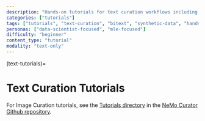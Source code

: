```yaml
---
description: "Hands-on tutorials for text curation workflows including bitext cleaning and synthetic data generation with NeMo Curator"
categories: ["tutorials"]
tags: ["tutorials", "text-curation", "bitext", "synthetic-data", "hands-on", "examples"]
personas: ["data-scientist-focused", "mle-focused"]
difficulty: "beginner"
content_type: "tutorial"
modality: "text-only"
---
```


(text-tutorials)=
# Text Curation Tutorials

For Image Curation tutorials, see the [Tutorials directory](https://github.com/NVIDIA-NeMo/Curator/tree/main/tutorials) in the [NeMo Curator Github repository](https://github.com/NVIDIA-NeMo/Curator).


<!-- This section contains practical tutorials that demonstrate how to use NVIDIA NeMo Curator for various text curation tasks. Each tutorial provides step-by-step guidance for specific use cases.

::::{grid} 1 1 1 1
:gutter: 1 1 1 2

:::{grid-item-card} {octicon}`rocket;1.5em;sd-mr-1` Beginner Tutorial
:link: text-tutorials-beginner
:link-type: ref
Get started with basic text data processing using NeMo Curator. Learn how to load, clean, and prepare your text data for curation.
+++
{bdg-primary}`beginner`
{bdg-secondary}`text-processing`
{bdg-secondary}`data-preparation`
:::


:::{grid-item-card} {octicon}`git-merge;1.5em;sd-mr-1` Parallel Text Cleaning
:link: text-tutorials-bitext
:link-type: ref
Learn how to clean and filter parallel text data using length ratio filtering, language identification, and quality estimation.
+++
{bdg-secondary}`parallel-text`
{bdg-secondary}`language-id`
{bdg-secondary}`quality-estimation`
:::

::::

```{toctree}
:maxdepth: 2
:titlesonly:
:hidden:


Beginner Tutorial <beginner>
Parallel Text Cleaning <bitext-cleaning>
``` -->
